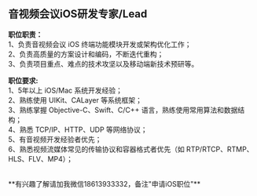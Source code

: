 ## 音视频会议iOS研发专家/Lead

**职位职责：** <br/>
1、负责音视频会议 iOS 终端功能模块开发或架构优化工作；  <br/>
2、负责高质量的方案设计和编码，不断迭代重构；  <br/>
3、负责项目重点、难点的技术攻坚以及移动端新技术预研等。<br/>

**职位要求:** <br/> 
1、5年以上 iOS/Mac 系统开发经验；<br/>
2、熟练使用 UIKit、CALayer 等系统框架；<br/>
3、熟练掌握 Objective-C、Swift、C/C++ 语言，熟练使用常用算法和数据结构；<br/>
4、熟悉 TCP/IP、HTTP、UDP 等网络协议；<br/>
5、有音视频开发经验者优先；<br/>
6、熟悉视频流媒体常见的传输协议和容器格式者优先（如 RTP/RTCP、RTMP、HLS、FLV、MP4）；<br/>

<br/>
**有兴趣了解请加我微信18613933332，备注"申请iOS职位"**
